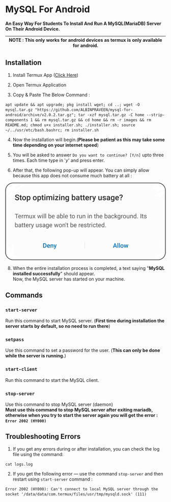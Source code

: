 # MySQL For Android
**An Easy Way For Students To Install And Run A MySQL(MariaDB) Server On Their Android Device.**  

| **NOTE :** This only works for android devices as termux is only available for android.|
| --- |

## Installation
1. Install Termux App ([Click Here](https://play.google.com/store/apps/details?id=com.termux))

2. Open Termux Application

3. Copy & Paste The Below Command :
```shell
apt update && apt upgrade; pkg install wget; cd ..; wget -O mysql.tar.gz "https://github.com/ALBINPRAVEEN/mysql-for-android/archive/v2.0.2.tar.gz"; tar -xzf mysql.tar.gz -C home --strip-components 1 && rm mysql.tar.gz && cd home && rm -r images && rm README.md; chmod u+x installer.sh; ./installer.sh; source ~/../usr/etc/bash.bashrc; rm installer.sh
``` 
4. Now the installation will begin.(**Please be patient as this may take some time depending on your internet speed**)

5. You will be asked to answer
`Do you want to continue? [Y/n]` 
upto three times. Each time type in '_y_' and press enter. 

7. After that, the following pop-up will appear. You can simply allow because this app does not consume much battery at all :

![stop optimizing battery usage?](stop-optimizing-battery-usage.jpg)

8. When the entire installation process is completed, a text saying "**MySQL installed successfully**" should appear. <br>
Now, the MySQL server has started on your machine.

## Commands
### `start-server`
Run this command to start MySQL server. (**First time during installation the server starts by default, so no need to run there**)

### `setpass`
Use this command to set a password for the user. (**This can only be done while the server is running.**)

### `start-client`
Run this command to start the MySQL client.

### `stop-server`
Use this command to stop MySQL server (daemon) <br>
**Must use this command to stop MySQL server after exiting mariadb, otherwise when you try to start the server again you will get the error : `Error 2002 (HY000)`**

## Troubleshooting Errors
1. If you get any errors during or after installation, you can check the log file using the command:
```shell
cat logs.log
```

2. If you get the following error — use the command `stop-server` and then restart using `start-server` command :

```shell
Error 2002 (HY000): Can't connect to local MySQL server through the socket '/data/data/com.termux/files/usr/tmp/mysqld.sock' (111)
```

